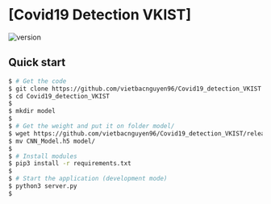 # [Covid19 Detection VKIST]

![version](https://img.shields.io/badge/version-1.0.1-blue.svg) 
 
## Quick start

```bash
$ # Get the code
$ git clone https://github.com/vietbacnguyen96/Covid19_detection_VKIST.git
$ cd Covid19_detection_VKIST
$ 
$ mkdir model
$ 
$ # Get the weight and put it on folder model/
$ wget https://github.com/vietbacnguyen96/Covid19_detection_VKIST/releases/download/v1.0.0/CNN_Model_2c.h5
$ mv CNN_Model.h5 model/
$
$ # Install modules
$ pip3 install -r requirements.txt
$
$ # Start the application (development mode)
$ python3 server.py
$
```
